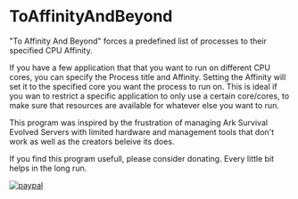 # ToAffinityAndBeyond
"To Affinity And Beyond" forces a predefined list of processes to their specified CPU Affinity.

If you have a few application that that you want to run on different CPU cores, you can specify the Process title and Affinity.
Setting the Affinity will set it to the specified core you want the process to run on. This is ideal if you wan to restrict 
a specific application to only use a certain core/cores, to make sure that resources are available for whatever else you want to run.

This program was inspired by the frustration of managing Ark Survival Evolved Servers with limited hardware and management tools that
don't work as well as the creators beleive its does. 

If you find this program usefull, please consider donating. Every little bit helps in the long run.


[![paypal](https://www.paypalobjects.com/en_US/i/btn/btn_donateCC_LG.gif)](https://www.paypal.com/donate?hosted_button_id=QAJQKD3FW5NKS)
